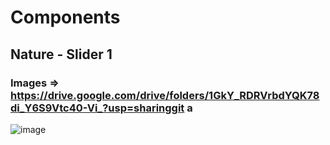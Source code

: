 ﻿# Components
## Nature - Slider 1
### Images => https://drive.google.com/drive/folders/1GkY_RDRVrbdYQK78di_Y6S9Vtc40-Vi_?usp=sharinggit a
![image](https://github.com/Janith-Sandamal/musical-umbrella/assets/78975250/492f9b13-8d7a-41a1-b026-7e5d7d26476f)

